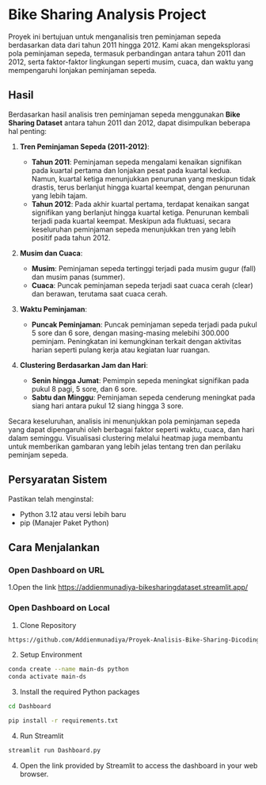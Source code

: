 # Bike Sharing Analysis Project
Proyek ini bertujuan untuk menganalisis tren peminjaman sepeda berdasarkan data dari tahun 2011 hingga 2012. Kami akan mengeksplorasi pola peminjaman sepeda, termasuk perbandingan antara tahun 2011 dan 2012, serta faktor-faktor lingkungan seperti musim, cuaca, dan waktu yang mempengaruhi lonjakan peminjaman sepeda.
## Hasil
Berdasarkan hasil analisis tren peminjaman sepeda menggunakan **Bike Sharing Dataset** antara tahun 2011 dan 2012, dapat disimpulkan beberapa hal penting:

1. **Tren Peminjaman Sepeda (2011-2012)**:
   - **Tahun 2011**: Peminjaman sepeda mengalami kenaikan signifikan pada kuartal pertama dan lonjakan pesat pada kuartal kedua. Namun, kuartal ketiga menunjukkan penurunan yang meskipun tidak drastis, terus berlanjut hingga kuartal keempat, dengan penurunan yang lebih tajam.
   - **Tahun 2012**: Pada akhir kuartal pertama, terdapat kenaikan sangat signifikan yang berlanjut hingga kuartal ketiga. Penurunan kembali terjadi pada kuartal keempat. Meskipun ada fluktuasi, secara keseluruhan peminjaman sepeda menunjukkan tren yang lebih positif pada tahun 2012.

2. **Musim dan Cuaca**:
   - **Musim**: Peminjaman sepeda tertinggi terjadi pada musim gugur (fall) dan musim panas (summer).
   - **Cuaca**: Puncak peminjaman sepeda terjadi saat cuaca cerah (clear) dan berawan, terutama saat cuaca cerah.

3. **Waktu Peminjaman**:
   - **Puncak Peminjaman**: Puncak peminjaman sepeda terjadi pada pukul 5 sore dan 6 sore, dengan masing-masing melebihi 300.000 peminjam. Peningkatan ini kemungkinan terkait dengan aktivitas harian seperti pulang kerja atau kegiatan luar ruangan.
   
4. **Clustering Berdasarkan Jam dan Hari**:
   - **Senin hingga Jumat**: Pemimpin sepeda meningkat signifikan pada pukul 8 pagi, 5 sore, dan 6 sore.
   - **Sabtu dan Minggu**: Peminjaman sepeda cenderung meningkat pada siang hari antara pukul 12 siang hingga 3 sore.

Secara keseluruhan, analisis ini menunjukkan pola peminjaman sepeda yang dapat dipengaruhi oleh berbagai faktor seperti waktu, cuaca, dan hari dalam seminggu. Visualisasi clustering melalui heatmap juga membantu untuk memberikan gambaran yang lebih jelas tentang tren dan perilaku peminjam sepeda.
## Persyaratan Sistem
Pastikan telah menginstal:
- Python 3.12 atau versi lebih baru
- pip (Manajer Paket Python)
## Cara Menjalankan
### Open Dashboard on URL 
1.Open the link https://addienmunadiya-bikesharingdataset.streamlit.app/
### Open Dashboard on Local 
1. Clone Repository
```bash
https://github.com/Addienmunadiya/Proyek-Analisis-Bike-Sharing-Dicoding
```
2. Setup Environment
```bash
conda create --name main-ds python
conda activate main-ds
```
3. Install the required Python packages
```bash
cd Dashboard
```
```bash
pip install -r requirements.txt
```
4. Run Streamlit
```bash
streamlit run Dashboard.py
```
4. Open the link provided by Streamlit to access the dashboard in your web browser.
